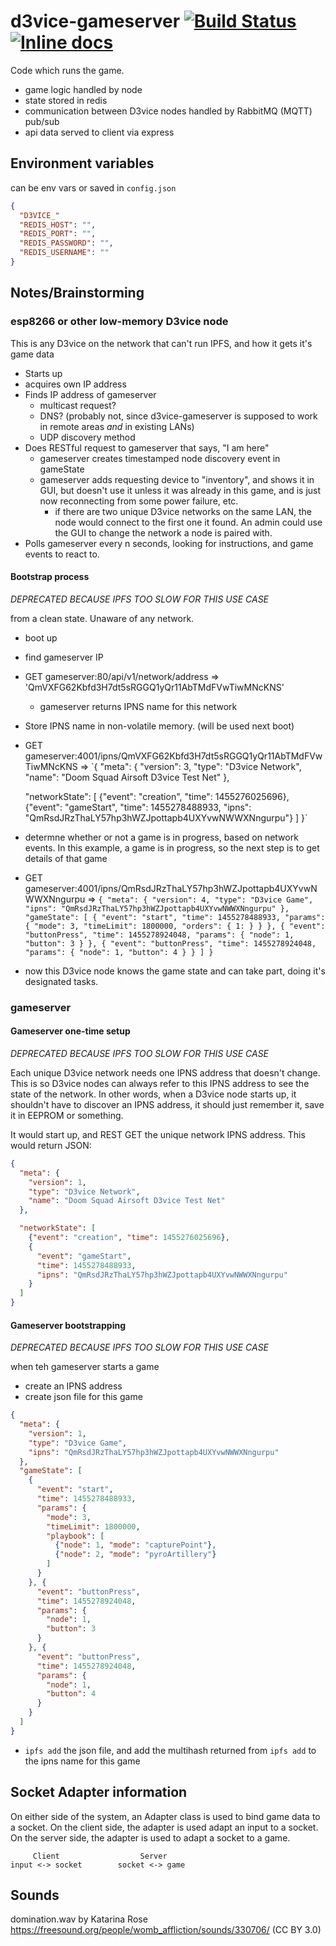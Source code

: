 # d3vice-gameserver [![Build Status](https://travis-ci.org/doomsquadairsoft/d3vice-gameserver.svg?branch=master)](https://travis-ci.org/doomsquadairsoft/d3vice-gameserver) [![Inline docs](http://inch-ci.org/github/doomsquadairsoft/d3vice-gameserver.svg?branch=master)](http://inch-ci.org/github/doomsquadairsoft/d3vice-gameserver)
Code which runs the game.

* game logic handled by node
* state stored in redis
* communication between D3vice nodes handled by RabbitMQ (MQTT) pub/sub
* api data served to client via express


## Environment variables

can be env vars or saved in `config.json`

```json
{
  "D3VICE_"
  "REDIS_HOST": "",
  "REDIS_PORT": "",
  "REDIS_PASSWORD": "",
  "REDIS_USERNAME": ""
}
```

## Notes/Brainstorming



### esp8266 or other low-memory D3vice node

This is any D3vice on the network that can't run IPFS, and how it gets it's game data

* Starts up
* acquires own IP address
* Finds IP address of gameserver
  * multicast request?
  * DNS? (probably not, since d3vice-gameserver is supposed to work in remote areas *and* in existing LANs)
  * UDP discovery method
* Does RESTful request to gameserver that says, "I am here"
  * gameserver creates timestamped node discovery event in gameState
  * gameserver adds requesting device to "inventory", and shows it in GUI, but doesn't use it unless it was already in this game, and is just now reconnecting from some power failure, etc.
    * if there are two unique D3vice networks on the same LAN, the node would connect to the first one it found. An admin could use the GUI to change the network a node is paired with.
* Polls gameserver every n seconds, looking for instructions, and game events to react to.

#### Bootstrap process

*DEPRECATED BECAUSE IPFS TOO SLOW FOR THIS USE CASE*

from a clean state. Unaware of any network.

* boot up
* find gameserver IP
* GET gameserver:80/api/v1/network/address
    => 'QmVXFG62Kbfd3H7dt5sRGGQ1yQr11AbTMdFVwTiwMNcKNS'
  * gameserver returns IPNS name for this network
* Store IPNS name in non-volatile memory. (will be used next boot)
* GET gameserver:4001/ipns/QmVXFG62Kbfd3H7dt5sRGGQ1yQr11AbTMdFVwTiwMNcKNS
  => `{
    "meta": {
      "version": 3,
      "type": "D3vice Network",
      "name": "Doom Squad Airsoft D3vice Test Net"
    },

    "networkState": [
      {"event": "creation", "time": 1455276025696},
      {"event": "gameStart", "time": 1455278488933, "ipns": "QmRsdJRzThaLY57hp3hWZJpottapb4UXYvwNWWXNngurpu"}
    ]
  }`
* determne whether or not a game is in progress, based on network events. In this example, a game is in progress, so the next step is to get details of that game
* GET gameserver:4001/ipns/QmRsdJRzThaLY57hp3hWZJpottapb4UXYvwNWWXNngurpu
  => `{
    "meta": {
      "version": 4,
      "type": "D3vice Game",
      "ipns": "QmRsdJRzThaLY57hp3hWZJpottapb4UXYvwNWWXNngurpu"
    },
    "gameState": [
      {
        "event": "start",
        "time": 1455278488933,
        "params": {
          "mode": 3,
          "timeLimit": 1800000,
          "orders": {
            1:
          }
        }
      }, {
        "event": "buttonPress",
        "time": 1455278924048,
        "params": {
          "node": 1,
          "button": 3
        }
      }, {
        "event": "buttonPress",
        "time": 1455278924048,
        "params": {
          "node": 1,
          "button": 4
        }
      }
    ]
  }`
* now this D3vice node knows the game state and can take part, doing it's designated tasks.



### gameserver

#### Gameserver one-time setup

*DEPRECATED BECAUSE IPFS TOO SLOW FOR THIS USE CASE*

Each unique D3vice network needs one IPNS address that doesn't change. This is so D3vice nodes can always refer to this IPNS address to see the state of the network. In other words, when a D3vice node starts up, it shouldn't have to discover an IPNS address, it should just remember it, save it in EEPROM or something.

It would start up, and REST GET the unique network IPNS address. This would return JSON:

```json
{
  "meta": {
    "version": 1,
    "type": "D3vice Network",
    "name": "Doom Squad Airsoft D3vice Test Net"
  },

  "networkState": [
    {"event": "creation", "time": 1455276025696},
    {
      "event": "gameStart",
      "time": 1455278488933,
      "ipns": "QmRsdJRzThaLY57hp3hWZJpottapb4UXYvwNWWXNngurpu"
    }
  ]
}
```

#### Gameserver bootstrapping

*DEPRECATED BECAUSE IPFS TOO SLOW FOR THIS USE CASE*

when teh gameserver starts a game

* create an IPNS address
* create json file for this game

```json
{
  "meta": {
    "version": 1,
    "type": "D3vice Game",
    "ipns": "QmRsdJRzThaLY57hp3hWZJpottapb4UXYvwNWWXNngurpu"
  },
  "gameState": [
    {
      "event": "start",
      "time": 1455278488933,
      "params": {
        "mode": 3,
        "timeLimit": 1800000,
        "playbook": [
          {"node": 1, "mode": "capturePoint"},
          {"node": 2, "mode": "pyroArtillery"}
        ]
      }
    }, {
      "event": "buttonPress",
      "time": 1455278924048,
      "params": {
        "node": 1,
        "button": 3
      }
    }, {
      "event": "buttonPress",
      "time": 1455278924048,
      "params": {
        "node": 1,
        "button": 4
      }
    }
  ]
}
```

* `ipfs add` the json file, and add the multihash returned from `ipfs add` to the ipns name for this game





## Socket Adapter information

On either side of the system, an Adapter class is used to bind game data to a socket. On the client side, the adapter is used adapt an input to a socket. On the server side, the adapter is used to adapt a socket to a game.



```
     Client                  Server
input <-> socket        socket <-> game

```





## Sounds

domination.wav by Katarina Rose https://freesound.org/people/womb_affliction/sounds/330706/ (CC BY 3.0)
